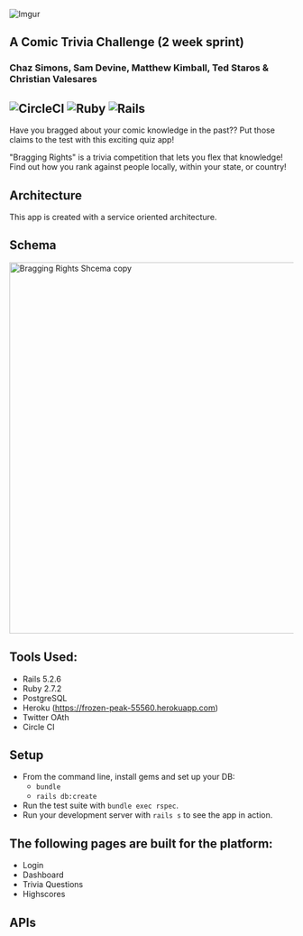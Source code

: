 ![Imgur](https://i.imgur.com/UScauwh.png)

A Comic Trivia Challenge (2 week sprint)
----------------------------------------
### Chaz Simons, Sam Devine, Matthew Kimball, Ted Staros & Christian Valesares

![CircleCI](https://img.shields.io/circleci/build/github/samueldevine/bragging-rights-be/main)
![Ruby](https://img.shields.io/badge/Ruby-v2.7.2-red)
![Rails](https://img.shields.io/badge/Rails-v5.2.6-red)
---

Have you bragged about your comic knowledge in the past?? Put those claims to the test with this exciting quiz app!

"Bragging Rights" is a trivia competition that lets you flex that knowledge! Find out how you rank against people locally, within your state, or country!


## Architecture
This app is created with a service oriented architecture.

## Schema
<img width="658" alt="Bragging Rights Shcema copy" src="https://app.dbdesigner.net/designer/schema/488102">

## Tools Used:
- Rails 5.2.6
- Ruby 2.7.2
- PostgreSQL
- Heroku (https://frozen-peak-55560.herokuapp.com)
- Twitter OAth
- Circle CI

## Setup

* From the command line, install gems and set up your DB:
    * `bundle`
    * `rails db:create`
* Run the test suite with `bundle exec rspec`.
* Run your development server with `rails s` to see the app in action.

## The following pages are built for the platform:
- Login
- Dashboard
- Trivia Questions
- Highscores

## APIs

<!-- Potentially add links to the APIs we are using or move the description to this section -->
